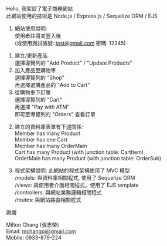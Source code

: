 Hello, 我架設了電子商務網站 <br>
此網站使用的技術是 Node.js / Express.js / Sequelize ORM / EJS

1. 網站使用說明:<br>
使用者註冊並登入後 <br>
(或使用測試帳號: test@gmail.com 密碼: 12345)<br>
1) 建立/更新產品 <br>
選擇導覽列的 "Add Product" / "Update Products" <br>
2) 加入產品至購物車 <br>
選擇導覽列的 "Shop"<br>
再選擇選購產品的 "Add to Cart"<br>
3) 從購物車下訂單<br>
選擇導覽列的 "Cart"<br>
再選擇 "Pay with ATM"<br>
即可至導覽列的 "Orders" 查看訂單<br>

2. 建立的資料庫表單有下述關係:<br>
Member has many Product<br>
Member has one Cart<br>
Member has many OrderMain<br>
Cart has many Product (with junction table: CartItem)<br>
OrderMain has many Product (with junction table: OrderSub)<br>

3. 程式架構說明:
此網站的程式架構使用了 MVC 模型<br>
/models: 與資料庫相關程式, 使用了 Sequelize ORM<br>
/views:  與使用者介面相關程式，使用了 EJS template<br>
/controllers: 與網站業務邏輯相關程式<br>
/routes: 與網站路由相關程式<br>

謝謝

Milton Chang (張志榮)<br>
Email: mchangpi@gmail.com<br>
Mobile: 0933-879-224
